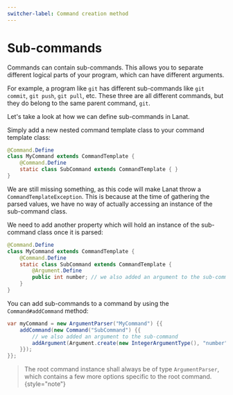 ```yaml
---
switcher-label: Command creation method
---
```


# Sub-commands

Commands can contain sub-commands. This allows you to separate different logical parts of your program, which can
have different arguments.

For example, a program like `git` has different sub-commands like `git commit`, `git push`, `git pull`, etc.
These three are all different commands, but they do belong to the same parent command, `git`.

Let's take a look at how we can define sub-commands in Lanat.


<chapter switcher-key="Templates" title="Defining Sub-Commands">

Simply add a new nested command template class to your command template class:

````Java
@Command.Define
class MyCommand extends CommandTemplate {
	@Command.Define
	static class SubCommand extends CommandTemplate { }
}
````

We are still missing something, as this code will make Lanat throw a ``CommandTemplateException``.
This is because at the time of gathering the parsed values, we have no way of actually accessing an instance
of the sub-command class.

We need to add another property which will hold an instance of the sub-command class once it is parsed:

````Java
@Command.Define
class MyCommand extends CommandTemplate {
	@Command.Define
	static class SubCommand extends CommandTemplate {
		@Argument.Define
		public int number; // we also added an argument to the sub-command
	}
}
````

</chapter>


<chapter switcher-key="Traditional" title="Defining Sub-Commands">

You can add sub-commands to a command by using the ``Command#addCommand`` method:

````Java
var myCommand = new ArgumentParser("MyCommand") {{
	addCommand(new Command("SubCommand") {{
		// we also added an argument to the sub-command
		addArgument(Argument.create(new IntegerArgumentType(), "number"));
	}});
}};
````

</chapter>

> The root command instance shall always be of type ``ArgumentParser``, which contains a few more options
> specific to the root command.
> {style="note"}
